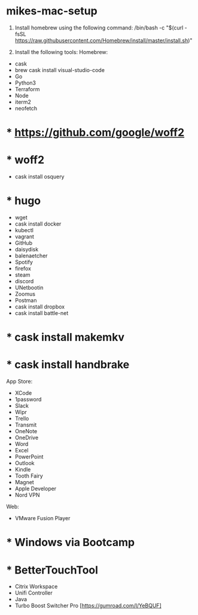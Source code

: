 # mikes-mac-setup

1. Install homebrew using the following command:
/bin/bash -c "$(curl -fsSL https://raw.githubusercontent.com/Homebrew/install/master/install.sh)"

2. Install the following tools:
Homebrew:
 * cask
 * brew cask install visual-studio-code
 * Go
 * Python3
 * Terraform
 * Node
 * iterm2
 * neofetch
# * https://github.com/google/woff2
# * woff2
 * cask install osquery
# * hugo
 * wget
 * cask install docker
 * kubectl
 * vagrant
 * GitHub
 * daisydisk
 * balenaetcher
 * Spotify
 * firefox
 * steam
 * discord
 * UNetbootin
 * Zoomus
 * Postman
 * cask install dropbox
 * cask install battle-net
# * cask install makemkv
# * cask install handbrake

App Store:
 * XCode
 * 1password
 * Slack
 * Wipr
 * Trello
 * Transmit
 * OneNote
 * OneDrive
 * Word
 * Excel
 * PowerPoint
 * Outlook
 * Kindle
 * Tooth Fairy
 * Magnet
 * Apple Developer
 * Nord VPN

Web:
 * VMware Fusion Player
# * Windows via Bootcamp
# * BetterTouchTool
 * Citrix Workspace
 * Unifi Controller
 * Java
 * Turbo Boost Switcher Pro [https://gumroad.com/l/YeBQUF]
